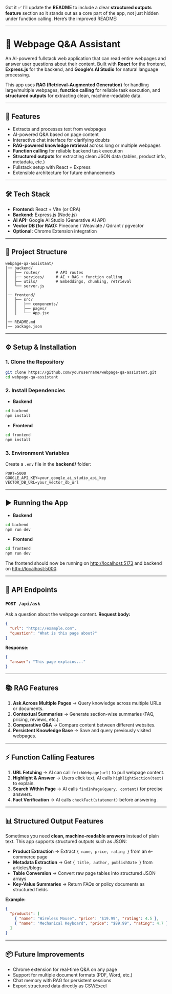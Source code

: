 Got it ✅ I’ll update the **README** to include a clear **structured outputs feature** section so it stands out as a core part of the app, not just hidden under function calling. Here’s the improved README:

---

# 📖 Webpage Q\&A Assistant

An AI-powered fullstack web application that can read entire webpages and answer user questions about their content. Built with **React** for the frontend, **Express.js** for the backend, and **Google’s AI Studio** for natural language processing.

This app uses **RAG (Retrieval-Augmented Generation)** for handling large/multiple webpages, **function calling** for reliable task execution, and **structured outputs** for extracting clean, machine-readable data.

---

## 🚀 Features

* Extracts and processes text from webpages
* AI-powered Q\&A based on page content
* Interactive chat interface for clarifying doubts
* **RAG-powered knowledge retrieval** across long or multiple webpages
* **Function calling** for reliable backend task execution
* **Structured outputs** for extracting clean JSON data (tables, product info, metadata, etc.)
* Fullstack setup with React + Express
* Extensible architecture for future enhancements

---

## 🛠️ Tech Stack

* **Frontend:** React + Vite (or CRA)
* **Backend:** Express.js (Node.js)
* **AI API:** Google AI Studio (Generative AI API)
* **Vector DB (for RAG):** Pinecone / Weaviate / Qdrant / pgvector
* **Optional:** Chrome Extension integration

---

## 📂 Project Structure

```
webpage-qa-assistant/
│── backend/          
│   ├── routes/       # API routes
│   ├── services/     # AI + RAG + function calling
│   ├── utils/        # Embeddings, chunking, retrieval
│   └── server.js     
│
│── frontend/         
│   ├── src/
│   │   ├── components/  
│   │   ├── pages/       
│   │   └── App.jsx      
│
│── README.md
│── package.json
```

---

## ⚙️ Setup & Installation

### 1. Clone the Repository

```bash
git clone https://github.com/yourusername/webpage-qa-assistant.git
cd webpage-qa-assistant
```

### 2. Install Dependencies

* **Backend**

```bash
cd backend
npm install
```

* **Frontend**

```bash
cd frontend
npm install
```

### 3. Environment Variables

Create a `.env` file in the **backend/** folder:

```env
PORT=5000
GOOGLE_API_KEY=your_google_ai_studio_api_key
VECTOR_DB_URL=your_vector_db_url
```

---

## ▶️ Running the App

* **Backend**

```bash
cd backend
npm run dev
```

* **Frontend**

```bash
cd frontend
npm run dev
```

The frontend should now be running on [http://localhost:5173](http://localhost:5173) and backend on [http://localhost:5000](http://localhost:5000).

---

## 🔌 API Endpoints

### `POST /api/ask`

Ask a question about the webpage content.
**Request body:**

```json
{
  "url": "https://example.com",
  "question": "What is this page about?"
}
```

**Response:**

```json
{
  "answer": "This page explains..."
}
```

---

## 📚 RAG Features

1. **Ask Across Multiple Pages** → Query knowledge across multiple URLs or documents.
2. **Contextual Summaries** → Generate section-wise summaries (FAQ, pricing, reviews, etc.).
3. **Comparative Q\&A** → Compare content between different websites.
4. **Persistent Knowledge Base** → Save and query previously visited webpages.

---

## ⚡ Function Calling Features

1. **URL Fetching** → AI can call `fetchWebpage(url)` to pull webpage content.
2. **Highlight & Answer** → Users click text, AI calls `highlightSection(text)` to explain.
3. **Search Within Page** → AI calls `findInPage(query, content)` for precise answers.
4. **Fact Verification** → AI calls `checkFact(statement)` before answering.

---

## 📊 Structured Output Features

Sometimes you need **clean, machine-readable answers** instead of plain text. This app supports structured outputs such as JSON:

* **Product Extraction** → Extract `{ name, price, rating }` from an e-commerce page
* **Metadata Extraction** → Get `{ title, author, publishDate }` from articles/blogs
* **Table Conversion** → Convert raw page tables into structured JSON arrays
* **Key-Value Summaries** → Return FAQs or policy documents as structured fields

**Example:**

```json
{
  "products": [
    { "name": "Wireless Mouse", "price": "$19.99", "rating": 4.5 },
    { "name": "Mechanical Keyboard", "price": "$89.99", "rating": 4.7 }
  ]
}
```

---

## 📦 Future Improvements

* Chrome extension for real-time Q\&A on any page
* Support for multiple document formats (PDF, Word, etc.)
* Chat memory with RAG for persistent sessions
* Export structured data directly as CSV/Excel


